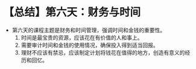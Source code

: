 # 【总结】第六天：财务与时间

-   第六天的课程主题是财务和时间管理，强调时间和金钱的重要性。
    1.  时间是最宝贵的资源，应该花在有价值的人和事上。
    2.  需要审计时间和金钱的使用情况，确保投入得到适当回报。
    3.  理财不应该有禁忌，应该制定计划将钱花在值得的地方，创造有意义的经历和回忆。